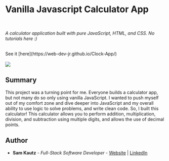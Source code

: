# Vanilla Javascript Calculator App

<br>

_A calculator application built with pure JavaScript, HTML, and CSS. No tutorials here :)_

<br>
See it [here](https://web-dev-jr.github.io/Clock-App/)
<br>
<br>
<image src="images/digital-clock.PNG">
  
## Summary

This project was a turning point for me. Everyone builds a calculator app, but not many do so only using vanilla JavaScript. I wanted to push myself out of my comfort zone and dive deeper into JavaScript and my overall ability to use logic to solve problems, and write clean code. So, I built this calculator! This calculator allows you to perform addition, multiplication, division, and subtraction using multiple digits, and allows the use of decimal points. 

## Author

* **Sam Kautz** - *Full-Stack Software Developer* - [Website](https://samkautzresume.dev/) | [LinkedIn](https://www.linkedin.com/in/sam-k-64455416a/)
